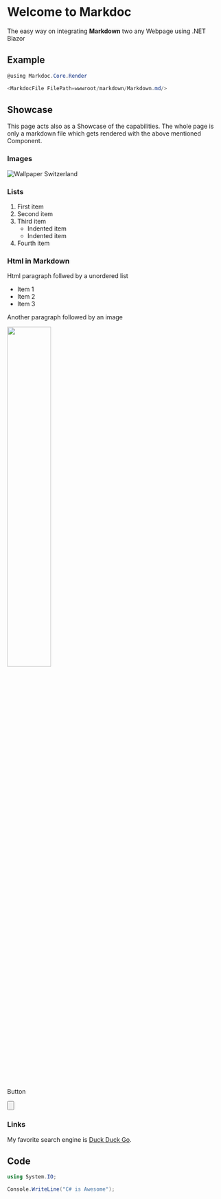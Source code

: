 # Welcome to Markdoc

The easy way on integrating **Markdown** two any Webpage using .NET Blazor

## Example
```c#
@using Markdoc.Core.Render

<MarkdocFile FilePath=wwwroot/markdown/Markdown.md/>
```

## Showcase

This page acts also as a Showcase of the capabilities.
The whole page is only a markdown file which gets rendered
with the above mentioned <MarkdocFile /> Component.

### Images
![Wallpaper Switzerland](/images/wallpaper.png)

### Lists

1. First item
2. Second item
3. Third item
    - Indented item
    - Indented item
4. Fourth item

### Html in Markdown

<p>Html paragraph follwed by a unordered list</p>
<ul>
    <li>Item 1</li>
    <li>Item 2</li>
    <li>Item 3</li>
</ul>
<p>Another paragraph followed by an image</p>
<img src="/images/wallpaper.jpg" width="45%">
<p>Button</p>
<input type="button" onclick="console.log('hello world from markdown!');">

### Links

My favorite search engine is [Duck Duck Go](https://duckduckgo.com).

## Code
```c#
using System.IO;

Console.WriteLine("C# is Awesome");
```